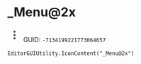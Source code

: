 # _Menu@2x
![](/img/_Menu@2x.png)
GUID: `-7134199221773064657`
```
EditorGUIUtility.IconContent("_Menu@2x")
```
